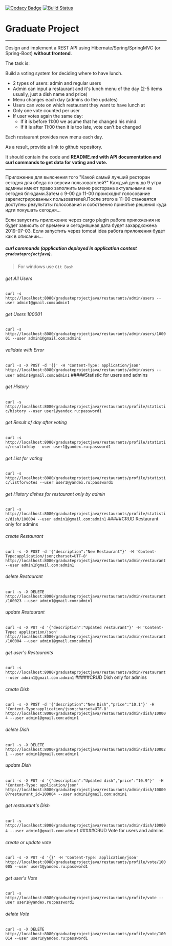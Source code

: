 [![Codacy Badge](https://api.codacy.com/project/badge/Grade/63f08a19fc92430ab0f688804d4d47a6)](https://www.codacy.com/app/YuryMazniou/graduateprojectjava?utm_source=github.com&amp;utm_medium=referral&amp;utm_content=YuryMazniou/graduateprojectjava&amp;utm_campaign=Badge_Grade)
[![Build Status](https://travis-ci.com/YuryMazniou/graduateprojectjava.svg?branch=master)](https://travis-ci.com/YuryMazniou/graduateprojectjava)

# Graduate Project

----
Design and implement a REST API using Hibernate/Spring/SpringMVC (or Spring-Boot) **without frontend**.

The task is:

Build a voting system for deciding where to have lunch.

 * 2 types of users: admin and regular users
 * Admin can input a restaurant and it's lunch menu of the day (2-5 items usually, just a dish name and price)
 * Menu changes each day (admins do the updates)
 * Users can vote on which restaurant they want to have lunch at
 * Only one vote counted per user
 * If user votes again the same day:
    - If it is before 11:00 we asume that he changed his mind.
    - If it is after 11:00 then it is too late, vote can't be changed

Each restaurant provides new menu each day.

As a result, provide a link to github repository.

It should contain the code and **README.md with API documentation and curl commands to get data for voting and vote.**

----
Приложение для выяснения того "Какой самый лучший ресторан сегодня для обеда по версии пользователей?"
Каждый день до 9 утра админы имеют право заполнить меню ресторана актуальными на сегодня блюдами.Затем с 9-00 до 11-00
происходит голосование зарегистрированных пользователей.После этого в 11-00 становятся доступны результаты голосования и
собственно принятие решения куда идти покушать сегодня...

Если запустить приложение через cargo plugin работа приложения не будет зависить от времени и сегодняшная дата будет 
захардкожена 2019-07-03.
Если запустить через tomcat idea работа приложения будет как в описании...

##### curl commands (application deployed in application context `graduateprojectjava`).
> For windows use `Git Bash`
###### get All Users
`curl -s http://localhost:8080/graduateprojectjava/restaurants/admin/users --user admin1@gmail.com:admin1`
###### get Users 100001
`curl -s http://localhost:8080/graduateprojectjava/restaurants/admin/users/100001 --user admin1@gmail.com:admin1`
###### validate with Error
`curl -s -X POST -d '{}' -H 'Content-Type: application/json' http://localhost:8080/graduateprojectjava/restaurants/admin/users --user admin1@gmail.com:admin1`
#####Statistic for users and admins
###### get History
`curl -s http://localhost:8080/graduateprojectjava/restaurants/profile/statistic/history --user user1@yandex.ru:password1`
###### get Result of day after voting
`curl -s http://localhost:8080/graduateprojectjava/restaurants/profile/statistic/resultofday --user user1@yandex.ru:password1`
###### get List for voting
`curl -s http://localhost:8080/graduateprojectjava/restaurants/profile/statistic/listforvotes --user user1@yandex.ru:password1`
###### get History dishes for restaurant only by admin
`curl -s http://localhost:8080/graduateprojectjava/restaurants/profile/statistic/dish/100004 --user admin1@gmail.com:admin1`
#####CRUD Restaurant only for admins
###### create Restaurant
`curl -s -X POST -d '{"description":"New Restaurant"}' -H 'Content-Type:application/json;charset=UTF-8' http://localhost:8080/graduateprojectjava/restaurants/admin/restaurant --user admin1@gmail.com:admin1`
###### delete Restaurant
`curl -s -X DELETE http://localhost:8080/graduateprojectjava/restaurants/admin/restaurant/100023 --user admin1@gmail.com:admin1`
###### update Restaurant
`curl -s -X PUT -d '{"description":"Updated restaurant"}' -H 'Content-Type: application/json' http://localhost:8080/graduateprojectjava/restaurants/admin/restaurant/100004 --user admin1@gmail.com:admin1`
###### get user's Restaurants
`curl -s http://localhost:8080/graduateprojectjava/restaurants/admin/restaurant --user admin1@gmail.com:admin1`
#####CRUD Dish only for admins
###### create Dish
`curl -s -X POST -d '{"description":"New Dish","price":"10.1"}' -H 'Content-Type:application/json;charset=UTF-8' http://localhost:8080/graduateprojectjava/restaurants/admin/dish/100004 --user admin1@gmail.com:admin1`
###### delete Dish
`curl -s -X DELETE http://localhost:8080/graduateprojectjava/restaurants/admin/dish/100021 --user admin1@gmail.com:admin1`
###### update Dish
`curl -s -X PUT -d '{"description":"Updated dish","price":"10.9"}'  -H 'Content-Type: application/json' http://localhost:8080/graduateprojectjava/restaurants/admin/dish/100008?restaurant_id=100004 --user admin1@gmail.com:admin1`
###### get restaurant's Dish 
`curl -s http://localhost:8080/graduateprojectjava/restaurants/admin/dish/100004 --user admin1@gmail.com:admin1`
#####CRUD Vote for users and admins
###### create or update vote
`curl -s -X PUT -d '{}' -H 'Content-Type: application/json' http://localhost:8080/graduateprojectjava/restaurants/profile/vote/100005 --user user1@yandex.ru:password1`
###### get user's Vote
`curl -s  http://localhost:8080/graduateprojectjava/restaurants/profile/vote --user user1@yandex.ru:password1`
###### delete Vote
`curl -s -X DELETE http://localhost:8080/graduateprojectjava/restaurants/profile/vote/100014 --user user1@yandex.ru:password1`
